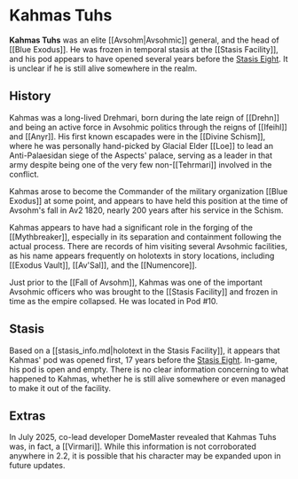# Kahmas Tuhs

**Kahmas Tuhs** was an elite [[Avsohm|Avsohmic]] general, and the head of [[Blue Exodus]]. He was frozen in temporal stasis at the [[Stasis Facility]], and his pod appears to have opened several years before the [Stasis Eight](/Lore/Historical_Figures/Avsohm/Stasis_Eight/). It is unclear if he is still alive somewhere in the realm.

## History

Kahmas was a long-lived Drehmari, born during the late reign of [[Drehn]] and being an active force in Avsohmic politics through the reigns of [[Ifeihl]] and [[Anyr]]. His first known escapades were in the [[Divine Schism]], where he was personally hand-picked by Glacial Elder [[Loe]] to lead an Anti-Palaesidan siege of the Aspects' palace, serving as a leader in that army despite being one of the very few non-[[Tehrmari]] involved in the conflict.

Kahmas arose to become the Commander of the military organization [[Blue Exodus]] at some point, and appears to have held this position at the time of Avsohm's fall in Av2 1820, nearly 200 years after his service in the Schism. 

Kahmas appears to have had a significant role in the forging of the [[Mythbreaker]], especially in its separation and containment following the actual process. There are records of him visiting several Avsohmic facilities, as his name appears frequently on holotexts in story locations, including [[Exodus Vault]], [[Av'Sal]], and the [[Numencore]].

Just prior to the [[Fall of Avsohm]], Kahmas was one of the important Avsohmic officers who was brought to the [[Stasis Facility]] and frozen in time as the empire collapsed. He was located in Pod #10.

## Stasis

Based on a [[stasis_info.md|holotext in the Stasis Facility]], it appears that Kahmas' pod was opened first, 17 years before the [Stasis Eight](/Lore/Historical_Figures/Stasis_Eight/). In-game, his pod is open and empty. There is no clear information concerning to what happened to Kahmas, whether he is still alive somewhere or even managed to make it out of the facility.


## Extras

In July 2025, co-lead developer DomeMaster revealed that Kahmas Tuhs was, in fact, a [[Virmari]]. While this information is not corroborated anywhere in 2.2, it is possible that his character may be expanded upon in future updates.

